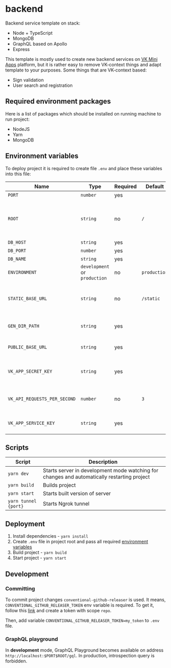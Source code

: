 # backend

Backend service template on stack:

- Node + TypeScript
- MongoDB
- GraphQL based on Apollo
- Express

This template is mostly used to create new backend services on 
[VK Mini Apps](https://vk.com/dev) platform, but it is rather easy to remove
VK-context things and adapt template to your purposes. Some things that are
VK-context based:
- Sign validation
- User search and registration 

## Required environment packages

Here is a list of packages which should be installed on running machine to
run project:

- NodeJS
- Yarn
- MongoDB

## Environment variables

To deploy project it is required to create file `.env` and place these variables
into this file:

| Name | Type | Required | Default | Description  |
|---|---|---|---|---|
| `PORT` | `number` | yes | | Port number to launch |
| `ROOT` | `string` | no | `/` | Root URL to get access to server. For example - `/api`. So then you can get access by path `http://domain.com/api` |
| `DB_HOST` | `string` | yes | | Database host |
| `DB_PORT` | `number` | yes | | Database port | 
| `DB_NAME` | `string` | yes | | Database name |
| `ENVIRONMENT` | `development` or `production` | no | `production` | Server deploy environment |
| `STATIC_BASE_URL` | `string` | no | `/static` | Base URL where server can serve static. Works only when `ENVIRONMENT` is equal to `development` |
| `GEN_DIR_PATH` | `string` | yes | | Filesystem directory path where generated files can be placed |
| `PUBLIC_BASE_URL` | `string` | yes | | Base url used while paths to static are generated |
| `VK_APP_SECRET_KEY` | `string` | yes | | VK Mini Apps secret key. It is required to authorize users requests |
| `VK_API_REQUESTS_PER_SECOND` | `number` | no | `3` | Maximum requests count per second server can send to VK API |
| `VK_APP_SERVICE_KEY` | `string` | yes | | Application access token to perform requests to VK API |

## Scripts

| Script | Description |
| --- | --- |
| `yarn dev` | Starts server in development mode watching for changes and automatically restarting project |
| `yarn build` | Builds project |
| `yarn start` | Starts built version of server |
| `yarn tunnel {port}` | Starts Ngrok tunnel |

## Deployment

1. Install dependencies - `yarn install`
2. Create `.env` file in project root and pass all required [environment variables](#environment-variables)
3. Build project - `yarn build`
4. Start project - `yarn start`

## Development

### Committing
To commit project changes `conventional-github-releaser` is used. It means,
`CONVENTIONAL_GITHUB_RELEASER_TOKEN` env variable is required. To get it, 
follow this [link](https://github.com/settings/tokens/new) and create a token
with scope `repo`. 

Then, add variable `CONVENTIONAL_GITHUB_RELEASER_TOKEN=my_token` to `.env` file.

### GraphQL playground
In **development** mode, GraphQL Playground becomes available on address
`http://localhost:$PORT$ROOT/gql`. In production, introspection query is
forbidden.
